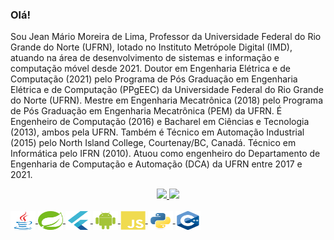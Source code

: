 ### Olá!

Sou Jean Mário Moreira de Lima, Professor da Universidade Federal do Rio Grande do Norte (UFRN), lotado no Instituto Metrópole Digital (IMD), atuando na área de desenvolvimento de sistemas e informação e computação móvel desde 2021. Doutor em Engenharia Elétrica e de Computação (2021) pelo Programa de Pós Graduação em Engenharia Elétrica e de Computação (PPgEEC) da Universidade Federal do Rio Grande do Norte (UFRN). Mestre em Engenharia Mecatrônica (2018) pelo Programa de Pós Graduação em Engenharia Mecatrônica (PEM) da UFRN. É Engenheiro de Computação (2016) e Bacharel em Ciências e Tecnologia (2013), ambos pela UFRN. Também é Técnico em Automação Industrial (2015) pelo North Island College, Courtenay/BC, Canadá. Técnico em Informática pelo IFRN (2010). Atuou como engenheiro do Departamento de Engenharia de Computação e Automação (DCA) da UFRN entre 2017 e 2021.

<!--
**jeanmmlima/jeanmmlima** is a ✨ _special_ ✨ repository because its `README.md` (this file) appears on your GitHub profile.

Here are some ideas to get you started:

- 🔭 I’m currently working on ...
- 🌱 I’m currently learning ...
- 👯 I’m looking to collaborate on ...
- 🤔 I’m looking for help with ...
- 💬 Ask me about ...
- 📫 How to reach me: ...
- 😄 Pronouns: ...
- ⚡ Fun fact: ...
-->

<div align="center">
  <a href="https://github.com/jeanmmlima">
  <img height="180em" src="https://github-readme-stats-sigma-five.vercel.app/api?username=jeanmmlima&show_icons=true&theme=dracula&include_all_commits=true&count_private=true"/>
  <img height="180em" src="https://github-readme-stats-sigma-five.vercel.app/api/top-langs/?username=jeanmmlima&layout=compact&langs_count=6&theme=dracula"/>
</div>
  
  <div style="display: inline_block"><br>
   <img align="center" alt="Jean-java" height="30" width="40" src="https://raw.githubusercontent.com/devicons/devicon/master/icons/java/java-original.svg">
   <img align="center" alt="Jean-java" height="30" width="40" src="https://raw.githubusercontent.com/devicons/devicon/master/icons/spring/spring-original.svg">
   <img align="center" alt="Jean-Python" height="30" width="40" src="https://raw.githubusercontent.com/devicons/devicon/master/icons/flutter/flutter-original.svg">
   <img align="center" alt="Jean-android" height="30" width="40" src="https://raw.githubusercontent.com/devicons/devicon/master/icons/android/android-original.svg">
  
  <img align="center" alt="Jean-Js" height="30" width="40" src="https://raw.githubusercontent.com/devicons/devicon/master/icons/javascript/javascript-plain.svg">
  <img align="center" alt="Jean-Python" height="30" width="40" src="https://raw.githubusercontent.com/devicons/devicon/master/icons/python/python-original.svg">
  <!--
  <img align="center" alt="Jean-Ts" height="30" width="40" src="https://raw.githubusercontent.com/devicons/devicon/master/icons/typescript/typescript-plain.svg">
  <img align="center" alt="Jean-HTML" height="30" width="40" src="https://raw.githubusercontent.com/devicons/devicon/master/icons/html5/html5-original.svg">
  <img align="center" alt="Jean-CSS" height="30" width="40" src="https://raw.githubusercontent.com/devicons/devicon/master/icons/css3/css3-original.svg">
    -->
        <img align="center" alt="Jean-cplusplus" height="30" width="40" src="https://raw.githubusercontent.com/devicons/devicon/master/icons/cplusplus/cplusplus-original.svg">


</div>
